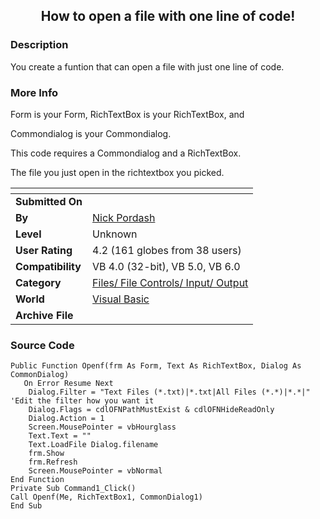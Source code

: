 ﻿<div align="center">

## How to open a file with one line of code\!


</div>

### Description

You create a funtion that can open a file with just one line of code.
 
### More Info
 
Form is your Form, RichTextBox is your RichTextBox, and

Commondialog is your Commondialog.

This code requires a Commondialog and a RichTextBox.

The file you just open in the richtextbox you picked.


<span>             |<span>
---                |---
**Submitted On**   |
**By**             |[Nick Pordash](https://github.com/Planet-Source-Code/PSCIndex/blob/master/ByAuthor/nick-pordash.md)
**Level**          |Unknown
**User Rating**    |4.2 (161 globes from 38 users)
**Compatibility**  |VB 4\.0 \(32\-bit\), VB 5\.0, VB 6\.0
**Category**       |[Files/ File Controls/ Input/ Output](https://github.com/Planet-Source-Code/PSCIndex/blob/master/ByCategory/files-file-controls-input-output__1-3.md)
**World**          |[Visual Basic](https://github.com/Planet-Source-Code/PSCIndex/blob/master/ByWorld/visual-basic.md)
**Archive File**   |[](https://github.com/Planet-Source-Code/nick-pordash-how-to-open-a-file-with-one-line-of-code__1-755/archive/master.zip)





### Source Code

```
Public Function Openf(frm As Form, Text As RichTextBox, Dialog As CommonDialog)
   On Error Resume Next
    Dialog.Filter = "Text Files (*.txt)|*.txt|All Files (*.*)|*.*|" 'Edit the filter how you want it
    Dialog.Flags = cdlOFNPathMustExist & cdlOFNHideReadOnly
    Dialog.Action = 1
    Screen.MousePointer = vbHourglass
    Text.Text = ""
    Text.LoadFile Dialog.filename
    frm.Show
    frm.Refresh
    Screen.MousePointer = vbNormal
End Function
Private Sub Command1_Click()
Call Openf(Me, RichTextBox1, CommonDialog1)
End Sub
```


